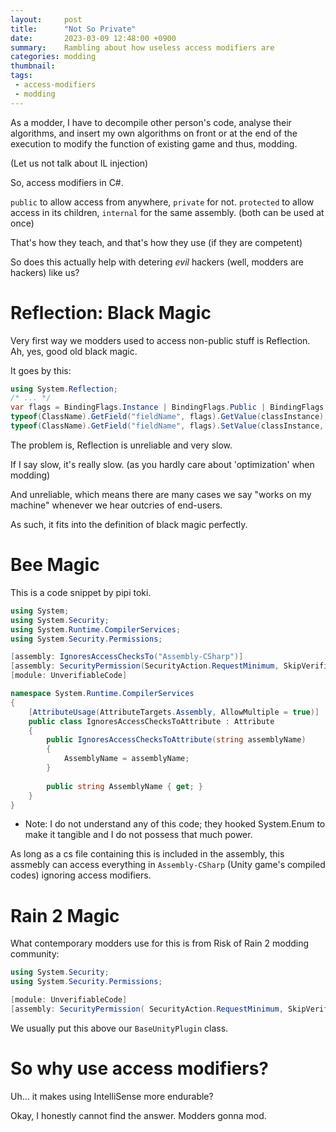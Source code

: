 ```yaml
---
layout:     post
title:      "Not So Private"
date:       2023-03-09 12:48:00 +0900
summary:    Rambling about how useless access modifiers are
categories: modding
thumbnail: 
tags:
 - access-modifiers
 - modding
---
```


As a modder, I have to decompile other person's code, analyse their algorithms,
and insert my own algorithms on front or at the end of the execution to modify
the function of existing game and thus, modding.

(Let us not talk about IL injection)

So, access modifiers in C#.

`public` to allow access from anywhere, `private` for not.
`protected` to allow access in its children, `internal` for the same assembly. (both can be used at once)

That's how they teach, and that's how they use (if they are competent)

So does this actually help with detering *evil* hackers (well, modders are hackers) like us?


# Reflection: Black Magic

Very first way we modders used to access non-public stuff is Reflection.
Ah, yes, good old black magic.

It goes by this:

```csharp
using System.Reflection;
/* ... */
var flags = BindingFlags.Instance | BindingFlags.Public | BindingFlags.NonPublic;
typeof(ClassName).GetField("fieldName", flags).GetValue(classInstance); // equal to classInstance.fieldName. need to cast this.
typeof(ClassName).GetField("fieldName", flags).SetValue(classInstance, newValue); // equal to classInstance.fieldName = newValue.
```

The problem is, Reflection is unreliable and very slow.

If I say slow, it's really slow. (as you hardly care about 'optimization' when modding)

And unreliable, which means there are many cases
we say "works on my machine" whenever we hear outcries of end-users.

As such, it fits into the definition of black magic perfectly.


# Bee Magic

This is a code snippet by pipi toki.

```csharp
using System;
using System.Security;
using System.Runtime.CompilerServices;
using System.Security.Permissions;

[assembly: IgnoresAccessChecksTo("Assembly-CSharp")]
[assembly: SecurityPermission(SecurityAction.RequestMinimum, SkipVerification = true)]
[module: UnverifiableCode]

namespace System.Runtime.CompilerServices
{
    [AttributeUsage(AttributeTargets.Assembly, AllowMultiple = true)]
    public class IgnoresAccessChecksToAttribute : Attribute
    {
        public IgnoresAccessChecksToAttribute(string assemblyName)
        {
            AssemblyName = assemblyName;
        }
 
        public string AssemblyName { get; }
    }
}
``` 

* Note: I do not understand any of this code; they hooked System.Enum to make it tangible and I do not possess that much power.

As long as a cs file containing this is included in the assembly,
this assmebly can access everything in `Assembly-CSharp` (Unity game's compiled codes)
ignoring access modifiers.


# Rain 2 Magic

What contemporary modders use for this is from Risk of Rain 2 modding community:

```csharp
using System.Security;
using System.Security.Permissions;

[module: UnverifiableCode]
[assembly: SecurityPermission( SecurityAction.RequestMinimum, SkipVerification = true )]
```

We usually put this above our `BaseUnityPlugin` class.


# So why use access modifiers?

Uh... it makes using IntelliSense more endurable?

Okay, I honestly cannot find the answer.
Modders gonna mod.


